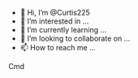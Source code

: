 - 👋 Hi, I’m @Curtis225
- 👀 I’m interested in ...
- 🌱 I’m currently learning ...
- 💞️ I’m looking to collaborate on ...
- 📫 How to reach me ...

<!---
Curtis225/Curtis225 is a ✨ special ✨ repository because its `README.md` (this file) appears on your GitHub profile.
You can click the Preview link to take a look at your changes.
--->Cmd
